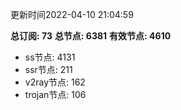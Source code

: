 更新时间2022-04-10 21:04:59

**总订阅: 73**
**总节点: 6381**
**有效节点: 4610**
- ss节点: 4131
- ssr节点: 211
- v2ray节点: 162
- trojan节点: 106
